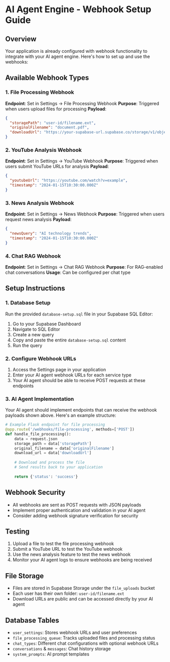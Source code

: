 # AI Agent Engine - Webhook Setup Guide

## Overview
Your application is already configured with webhook functionality to integrate with your AI agent engine. Here's how to set up and use the webhooks:

## Available Webhook Types

### 1. File Processing Webhook
**Endpoint**: Set in Settings → File Processing Webhook
**Purpose**: Triggered when users upload files for processing
**Payload**:
```json
{
  "storagePath": "user-id/filename.ext",
  "originalFilename": "document.pdf",
  "downloadUrl": "https://your-supabase-url.supabase.co/storage/v1/object/public/file_uploads/user-id/filename.ext"
}
```

### 2. YouTube Analysis Webhook
**Endpoint**: Set in Settings → YouTube Webhook
**Purpose**: Triggered when users submit YouTube URLs for analysis
**Payload**:
```json
{
  "youtubeUrl": "https://youtube.com/watch?v=example",
  "timestamp": "2024-01-15T10:30:00.000Z"
}
```

### 3. News Analysis Webhook
**Endpoint**: Set in Settings → News Webhook
**Purpose**: Triggered when users request news analysis
**Payload**:
```json
{
  "newsQuery": "AI technology trends",
  "timestamp": "2024-01-15T10:30:00.000Z"
}
```

### 4. Chat RAG Webhook
**Endpoint**: Set in Settings → Chat RAG Webhook
**Purpose**: For RAG-enabled chat conversations
**Usage**: Can be configured per chat type

## Setup Instructions

### 1. Database Setup
Run the provided `database-setup.sql` file in your Supabase SQL Editor:
1. Go to your Supabase Dashboard
2. Navigate to SQL Editor
3. Create a new query
4. Copy and paste the entire `database-setup.sql` content
5. Run the query

### 2. Configure Webhook URLs
1. Access the Settings page in your application
2. Enter your AI agent webhook URLs for each service type
3. Your AI agent should be able to receive POST requests at these endpoints

### 3. AI Agent Implementation
Your AI agent should implement endpoints that can receive the webhook payloads shown above. Here's an example structure:

```python
# Example Flask endpoint for file processing
@app.route('/webhooks/file-processing', methods=['POST'])
def handle_file_processing():
    data = request.json
    storage_path = data['storagePath']
    original_filename = data['originalFilename']
    download_url = data['downloadUrl']
    
    # Download and process the file
    # Send results back to your application
    
    return {'status': 'success'}
```

## Webhook Security
- All webhooks are sent as POST requests with JSON payloads
- Implement proper authentication and validation in your AI agent
- Consider adding webhook signature verification for security

## Testing
1. Upload a file to test the file processing webhook
2. Submit a YouTube URL to test the YouTube webhook
3. Use the news analysis feature to test the news webhook
4. Monitor your AI agent logs to ensure webhooks are being received

## File Storage
- Files are stored in Supabase Storage under the `file_uploads` bucket
- Each user has their own folder: `user-id/filename.ext`
- Download URLs are public and can be accessed directly by your AI agent

## Database Tables
- `user_settings`: Stores webhook URLs and user preferences
- `file_processing_queue`: Tracks uploaded files and processing status
- `chat_types`: Different chat configurations with optional webhook URLs
- `conversations` & `messages`: Chat history storage
- `system_prompts`: AI prompt templates